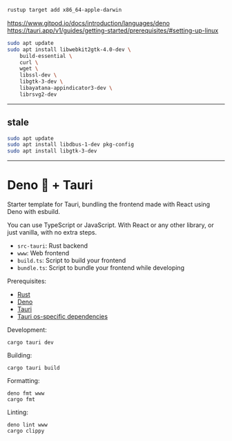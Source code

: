 ```sh
rustup target add x86_64-apple-darwin
```

https://www.gitpod.io/docs/introduction/languages/deno
https://tauri.app/v1/guides/getting-started/prerequisites/#setting-up-linux
```sh
sudo apt update
sudo apt install libwebkit2gtk-4.0-dev \
    build-essential \
    curl \
    wget \
    libssl-dev \
    libgtk-3-dev \
    libayatana-appindicator3-dev \
    librsvg2-dev
```

---

## stale

```sh
sudo apt update
sudo apt install libdbus-1-dev pkg-config
sudo apt install libgtk-3-dev
```

---

# Deno 🦕 + Tauri

Starter template for Tauri, bundling the frontend made with React using Deno with esbuild.

You can use TypeScript or JavaScript. With React or any other library, or just vanilla, with no extra steps.

- `src-tauri`: Rust backend
- `www`: Web frontend
- `build.ts`: Script to build your frontend
- `bundle.ts`: Script to bundle your frontend while developing

Prerequisites:
- [Rust](https://www.rust-lang.org/)
- [Deno](https://deno.land/)
- [Tauri](https://tauri.studio/v1/guides/getting-started/beginning-tutorial#alternatively-install-tauri-cli-as-a-cargo-subcommand)
- [Tauri os-specific dependencies](https://tauri.studio/v1/guides/getting-started/prerequisites#installing)

Development:
```shell
cargo tauri dev
```

Building:
```shell
cargo tauri build
```

Formatting:
```shell
deno fmt www
cargo fmt
```

Linting:
```shell
deno lint www
cargo clippy
```
